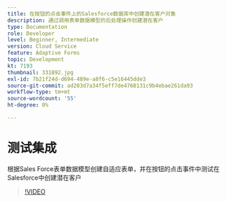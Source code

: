 ```yaml
---
title: 在按钮的点击事件上的Salesforce数据库中创建潜在客户对象
description: 通过调用表单数据模型的后处理操作创建潜在客户
type: Documentation
role: Developer
level: Beginner, Intermediate
version: Cloud Service
feature: Adaptive Forms
topic: Development
kt: 7193
thumbnail: 331892.jpg
exl-id: 7b21f24d-d694-489e-a8f6-c5e16445dde3
source-git-commit: ad203d7a34f5eff7de4768131c9b4ebae261da93
workflow-type: tm+mt
source-wordcount: '55'
ht-degree: 0%

---
```


# 测试集成

根据Sales Force表单数据模型创建自适应表单，并在按钮的点击事件中测试在Salesforce中创建潜在客户

>[!VIDEO](https://video.tv.adobe.com/v/331892?quality=12&learn=on)
